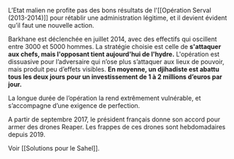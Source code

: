 L’Etat malien ne profite pas des bons résultats de l'[[Opération Serval (2013-2014)]] pour rétablir une administration légitime, et il devient évident qu’il faut une nouvelle action.

Barkhane est déclenchée en juillet 2014, avec des effectifs qui oscillent entre 3000 et 5000 hommes. La stratégie choisie est celle de **s'attaquer aux chefs, mais l'opposant tient aujourd'hui de l'hydre.** L'opération est dissuasive pour l’adversaire qui n’ose plus s’attaquer aux lieux de pouvoir, mais produit peu d’effets visibles. **En moyenne, un djihadiste est abattu tous les deux jours pour un investissement de 1 à 2 millions d’euros par jour.**

La longue durée de l’opération la rend extrêmement vulnérable, et s’accompagne d’une exigence de perfection.

A partir de septembre 2017, le président français donne son accord pour armer des drones Reaper. Les frappes de ces drones sont hebdomadaires depuis 2019.

Voir [[Solutions pour le Sahel]].